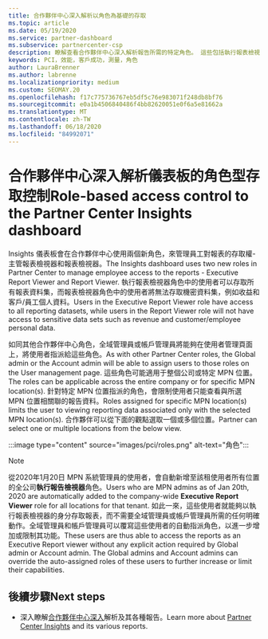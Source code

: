 ```yaml
---
title: 合作夥伴中心深入解析以角色為基礎的存取
ms.topic: article
ms.date: 05/19/2020
ms.service: partner-dashboard
ms.subservice: partnercenter-csp
description: 瞭解查看合作夥伴中心深入解析報告所需的特定角色。 這些包括執行報表檢視器和報表檢視器的角色。
keywords: PCI，效能，客戶成功，測量，角色
author: LauraBrenner
ms.author: labrenne
ms.localizationpriority: medium
ms.custom: SEOMAY.20
ms.openlocfilehash: f17c775736767eb5df5c76e983071f248db8bf76
ms.sourcegitcommit: e0a1b4506840486f4bb82620051e0f6a5e81662a
ms.translationtype: MT
ms.contentlocale: zh-TW
ms.lasthandoff: 06/18/2020
ms.locfileid: "84992071"
---
```

# <a name="role-based-access-control-to-the-partner-center-insights-dashboard"></a><span data-ttu-id="297bb-105">合作夥伴中心深入解析儀表板的角色型存取控制</span><span class="sxs-lookup"><span data-stu-id="297bb-105">Role-based access control to the Partner Center Insights dashboard</span></span>

<span data-ttu-id="297bb-106">Insights 儀表板會在合作夥伴中心使用兩個新角色，來管理員工對報表的存取權-主管報表檢視器和報表檢視器。</span><span class="sxs-lookup"><span data-stu-id="297bb-106">The Insights dashboard uses two new roles in Partner Center to manage employee access to the reports - Executive Report Viewer and Report Viewer.</span></span>  <span data-ttu-id="297bb-107">執行報表檢視器角色中的使用者可以存取所有報表資料集，而報表檢視器角色中的使用者將無法存取機密資料集，例如收益和客戶/員工個人資料。</span><span class="sxs-lookup"><span data-stu-id="297bb-107">Users in the Executive Report Viewer role have access to all reporting datasets, while users in the Report Viewer role will not have access to sensitive data sets such as revenue and customer/employee personal data.</span></span>  

<span data-ttu-id="297bb-108">如同其他合作夥伴中心角色，全域管理員或帳戶管理員將能夠在使用者管理頁面上，將使用者指派給這些角色。</span><span class="sxs-lookup"><span data-stu-id="297bb-108">As with other Partner Center roles, the Global admin or the Account admin will be able to assign users to those roles on the User management page.</span></span> <span data-ttu-id="297bb-109">這些角色可能適用于整個公司或特定 MPN 位置。</span><span class="sxs-lookup"><span data-stu-id="297bb-109">The roles can be applicable across the entire company or for specific MPN location(s).</span></span> <span data-ttu-id="297bb-110">針對特定 MPN 位置指派的角色，會限制使用者只能查看與所選 MPN 位置相關聯的報告資料。</span><span class="sxs-lookup"><span data-stu-id="297bb-110">Roles assigned for specific MPN location(s) limits the user to viewing reporting data associated only with the selected MPN location(s).</span></span> <span data-ttu-id="297bb-111">合作夥伴可以從下面的觀點選取一個或多個位置。</span><span class="sxs-lookup"><span data-stu-id="297bb-111">Partner can select one or multiple locations from the below view.</span></span>

:::image type="content" source="images/pci/roles.png" alt-text="角色":::

>[!Note]
> <span data-ttu-id="297bb-113">從2020年1月20日 MPN 系統管理員的使用者，會自動新增至該租使用者所有位置的全公司**執行報告檢視器**角色。</span><span class="sxs-lookup"><span data-stu-id="297bb-113">Users who are MPN admins as of Jan 20th, 2020 are automatically added to the company-wide **Executive Report Viewer** role for all locations for that tenant.</span></span> <span data-ttu-id="297bb-114">如此一來，這些使用者就能夠以執行報表檢視器的身分存取報表，而不需要全域管理員或帳戶管理員所需的任何明確動作。全域管理員和帳戶管理員可以覆寫這些使用者的自動指派角色，以進一步增加或限制其功能。</span><span class="sxs-lookup"><span data-stu-id="297bb-114">These users are thus able to access the reports as an Executive Report viewer without any explicit action required by Global admin or Account admin. The Global admins and Account admins can override the auto-assigned roles of these users to further increase or limit their capabilities.</span></span>

## <a name="next-steps"></a><span data-ttu-id="297bb-115">後續步驟</span><span class="sxs-lookup"><span data-stu-id="297bb-115">Next steps</span></span>

- <span data-ttu-id="297bb-116">深入瞭解[合作夥伴中心深入](partner-center-insights.md)解析及其各種報告。</span><span class="sxs-lookup"><span data-stu-id="297bb-116">Learn more about [Partner Center Insights](partner-center-insights.md) and its various reports.</span></span>
